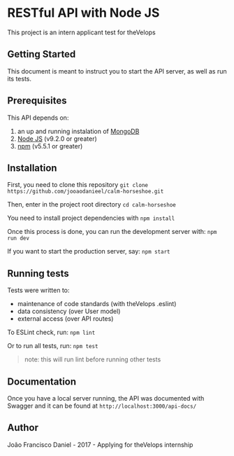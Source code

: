 # RESTful API with Node JS

This project is an intern applicant test for theVelops


## Getting Started

This document is meant to instruct you to start the API server, as well as run its tests.


## Prerequisites

This API depends on:
1. an up and running instalation of [MongoDB](https://www.mongodb.com/)
2. [Node JS](https://nodejs.org/en/) (v9.2.0 or greater)
3. [npm](https://www.npmjs.com/) (v5.5.1 or greater)


## Installation

First, you need to clone this repository
`git clone https://github.com/jooaodanieel/calm-horseshoe.git`

Then, enter in the project root directory
`cd calm-horseshoe`

You need to install project dependencies with
`npm install`

Once this process is done, you can run the development server with:
`npm run dev`

If you want to start the production server, say:
`npm start`

## Running tests

Tests were written to:
- maintenance of code standards (with theVelops .eslint)
- data consistency (over User model)
- external access (over API routes)

To ESLint check, run:
`npm lint`

Or to run all tests, run:
`npm test`
> note: this will run lint before running other tests


## Documentation

Once you have a local server running, the API was documented with Swagger and it can be found at `http://localhost:3000/api-docs/`

## Author

João Francisco Daniel - 2017 - Applying for theVelops internship


